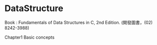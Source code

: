 # DataStructure
Book : Fundamentals of Data Structures in C, 2nd Edition. (開發圖書，(02) 8242-3988)
<p>
Chapter1 Basic concepts

</p>
